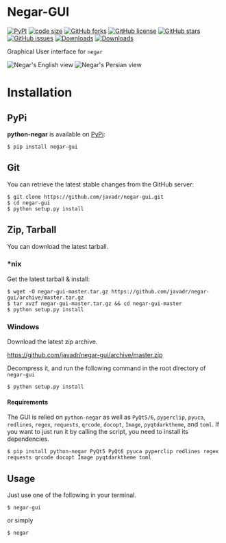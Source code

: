 ﻿Negar-GUI
==============
[![PyPI](https://img.shields.io/pypi/v/negar-gui?style=social)](https://pypi.org/project/negar-gui/)
[![code size](https://img.shields.io/github/languages/code-size/javadr/negar-gui?style=social)](https://github.com/javadr/negar-gui/archive/master.zip)
[![GitHub forks](https://img.shields.io/github/forks/javadr/negar-gui?style=social)](https://github.com/javadr/negar-gui/network/members)
[![GitHub license](https://img.shields.io/github/license/javadr/negar-gui?style=social)](https://github.com/javadr/negar-gui/blob/main/LICENSE)
[![GitHub stars](https://img.shields.io/github/stars/javadr/negar-gui?style=social)](https://github.com/javadr/negar-gui/stargazers)
[![GitHub issues](https://img.shields.io/github/issues/javadr/negar-gui?style=social)](https://github.com/javadr/negar-gui/issues)
[![Downloads](https://pepy.tech/badge/negar-gui)](https://pepy.tech/project/negar-gui)
[![Downloads](https://pepy.tech/badge/negar-gui/month)](https://pepy.tech/project/negar-gui)

Graphical User interface for `negar`


![Negar's English view](https://raw.github.com/javadr/negar-gui/master/images/negar-en.png)
![Negar's Persian view](https://raw.github.com/javadr/negar-gui/master/images/negar-fa.png)

Installation
==============

## PyPi

**python-negar** is available on [PyPi](http://pypi.python.org/pypi/negar-gui):

    $ pip install negar-gui

## Git

You can retrieve the latest stable changes from the GitHub server:

    $ git clone https://github.com/javadr/negar-gui.git
    $ cd negar-gui
    $ python setup.py install

## Zip, Tarball

You can download the latest tarball.

### *nix

Get the latest tarball & install:

    $ wget -O negar-gui-master.tar.gz https://github.com/javadr/negar-gui/archive/master.tar.gz
    $ tar xvzf negar-gui-master.tar.gz && cd negar-gui-master
    $ python setup.py install

### Windows

Download the latest zip archive.

https://github.com/javadr/negar-gui/archive/master.zip

Decompress it, and run the following command in the root directory of `negar-gui`

    $ python setup.py install

#### Requirements
The GUI is relied on `python-negar` as well as `PyQt5/6`, `pyperclip`, `pyuca`, `redlines`, `regex`, `requests`, `qrcode`, `docopt`, `Image`, `pyqtdarktheme`, and `toml`.
If you want to just run it by calling the script, you need to install its dependencies.

    $ pip install python-negar PyQt5 PyQt6 pyuca pyperclip redlines regex requests qrcode docopt Image pyqtdarktheme toml

## Usage
Just use one of the following in your terminal.

    $ negar-gui

or simply

    $ negar
